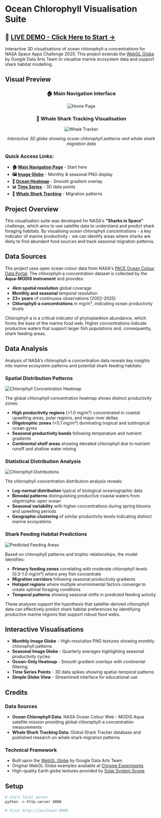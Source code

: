 # Ocean Chlorophyll Visualisation Suite

## 🚀 **[LIVE DEMO - Click Here to Start →](https://reecebuckle.github.io/Version-3/)**

Interactive 3D visualisations of ocean chlorophyll-a concentrations for NASA Space Apps Challenge 2025. This project extends the [WebGL Globe](https://github.com/dataarts/webgl-globe) by Google Data Arts Team to visualise marine ecosystem data and support shark habitat modelling.

## Visual Preview

<div align="center">

### 🏠 Main Navigation Interface
![Home Page](sample-images/home-page.png)

### 🦈 Whale Shark Tracking Visualisation
![Whale Tracker](sample-images/whale-tracker.png)

*Interactive 3D globe showing ocean chlorophyll patterns and whale shark migration data*

</div>

### Quick Access Links:
- **🏠 [Main Navigation Page](https://reecebuckle.github.io/Version-3/)** - Start here
- **🖼️ [Image Globe](https://reecebuckle.github.io/Version-3/src/globes/image-globe/index.html)** - Monthly & seasonal PNG display
- **🌊 [Ocean Heatmap](https://reecebuckle.github.io/Version-3/src/globes/heatmap-globe/index.html)** - Smooth gradient overlay
- **📊 [Time Series](https://reecebuckle.github.io/Version-3/src/globes/time-series-globe/index.html)** - 3D data points
- **🦈 [Whale Shark Tracking](https://reecebuckle.github.io/Version-3/src/globes/whale-shark-globe/index-whale-shark-tracks.html)** - Migration patterns

## Project Overview

This visualisation suite was developed for NASA's **"Sharks in Space"** challenge, which aims to use satellite data to understand and predict shark foraging habitats. By visualising ocean chlorophyll concentrations - a key indicator of marine productivity - we can identify areas where sharks are likely to find abundant food sources and track seasonal migration patterns.

## Data Sources

The project uses open ocean colour data from NASA's [PACE Ocean Colour Data Portal](https://pace.oceansciences.org/access_pace_data.htm). The chlorophyll-a concentration dataset is collected by the **Aqua-MODIS instrument** and provides:

- **4km spatial resolution** global coverage
- **Monthly and seasonal** temporal resolution  
- **23+ years** of continuous observations (2002-2025)
- **Chlorophyll-a concentrations** in mg/m³, indicating ocean productivity levels

Chlorophyll-a is a critical indicator of phytoplankton abundance, which forms the base of the marine food web. Higher concentrations indicate productive waters that support larger fish populations and, consequently, shark feeding areas.

## Data Analysis

Analysis of NASA's chlorophyll-a concentration data reveals key insights into marine ecosystem patterns and potential shark feeding habitats:

### Spatial Distribution Patterns
![Chlorophyll Concentration Heatmap](graphs/Chlorophyll%20Concentration%20Heatmap.png)

The global chlorophyll concentration heatmap shows distinct productivity zones:
- **High productivity regions** (>1.0 mg/m³) concentrated in coastal upwelling areas, polar regions, and major river deltas
- **Oligotrophic zones** (<0.1 mg/m³) dominating tropical and subtropical ocean gyres
- **Seasonal productivity bands** following temperature and nutrient gradients
- **Continental shelf areas** showing elevated chlorophyll due to nutrient runoff and shallow water mixing

### Statistical Distribution Analysis
![Chlorophyll Distributions](graphs/Chlorphyll%20Distributions.png)

The chlorophyll concentration distribution analysis reveals:
- **Log-normal distribution** typical of biological oceanographic data
- **Bimodal patterns** distinguishing productive coastal waters from oligotrophic open ocean
- **Seasonal variability** with higher concentrations during spring blooms and upwelling periods
- **Geographic clustering** of similar productivity levels indicating distinct marine ecosystems

### Shark Feeding Habitat Predictions
![Predicted Feeding Areas](graphs/Predicted%20Feeding.png)

Based on chlorophyll patterns and trophic relationships, the model identifies:
- **Primary feeding zones** correlating with moderate chlorophyll levels (0.3-1.0 mg/m³) where prey fish concentrate
- **Migration corridors** following seasonal productivity gradients
- **Hotspot regions** where multiple environmental factors converge to create optimal foraging conditions
- **Temporal patterns** showing seasonal shifts in predicted feeding activity

These analyses support the hypothesis that satellite-derived chlorophyll data can effectively predict shark habitat preferences by identifying productive marine regions that support robust food webs.

## Interactive Visualisations

- **Monthly Image Globe** - High-resolution PNG textures showing monthly chlorophyll patterns
- **Seasonal Image Globe** - Quarterly averages highlighting seasonal productivity cycles  
- **Ocean-Only Heatmap** - Smooth gradient overlays with continental filtering
- **Time Series Points** - 3D data spikes showing spatial-temporal patterns
- **Simple Globe View** - Streamlined interface for educational use

## Credits

### Data Sources
- **Ocean Chlorophyll Data**: NASA Ocean Colour Web - MODIS Aqua satellite mission providing global chlorophyll-a concentration measurements
- **Whale Shark Tracking Data**: Global Shark Tracker database and published research on whale shark migration patterns

### Technical Framework
- Built upon the [WebGL Globe](https://github.com/dataarts/webgl-globe) by Google Data Arts Team
- Original WebGL Globe examples available at [Chrome Experiments](https://experiments.withgoogle.com/chrome/globe)
- High-quality Earth globe textures provided by [Solar System Scope](https://www.solarsystemscope.com/textures/)

## Setup

```bash
# Start local server
python -m http.server 8000

# Visit http://localhost:8000
```
